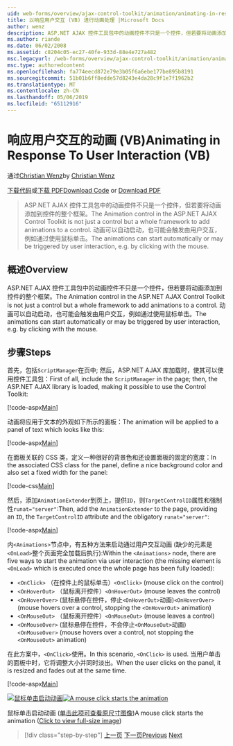 ```yaml
---
uid: web-forms/overview/ajax-control-toolkit/animation/animating-in-response-to-user-interaction-vb
title: 以响应用户交互 (VB) 进行动画处理 |Microsoft Docs
author: wenz
description: ASP.NET AJAX 控件工具包中的动画控件不只是一个控件，但若要将动画添加到控件的整个框架。 动画可以星型...
ms.author: riande
ms.date: 06/02/2008
ms.assetid: c8204c05-ec27-40fe-933d-88e4e727a482
msc.legacyurl: /web-forms/overview/ajax-control-toolkit/animation/animating-in-response-to-user-interaction-vb
msc.type: authoredcontent
ms.openlocfilehash: fa774eecd872e79e3b05f6a6ebe177be895b8191
ms.sourcegitcommit: 51b01b6ff8edde57d8243e4da28c9f1e7f1962b2
ms.translationtype: MT
ms.contentlocale: zh-CN
ms.lasthandoff: 05/06/2019
ms.locfileid: "65112916"
---
```

# <a name="animating-in-response-to-user-interaction-vb"></a><span data-ttu-id="b5db3-104">响应用户交互的动画 (VB)</span><span class="sxs-lookup"><span data-stu-id="b5db3-104">Animating in Response To User Interaction (VB)</span></span>

<span data-ttu-id="b5db3-105">通过[Christian Wenz](https://github.com/wenz)</span><span class="sxs-lookup"><span data-stu-id="b5db3-105">by [Christian Wenz](https://github.com/wenz)</span></span>

<span data-ttu-id="b5db3-106">[下载代码](http://download.microsoft.com/download/f/9/a/f9a26acd-8df4-4484-8a18-199e4598f411/Animation6.vb.zip)或[下载 PDF](http://download.microsoft.com/download/6/7/1/6718d452-ff89-4d3f-a90e-c74ec2d636a3/animation6VB.pdf)</span><span class="sxs-lookup"><span data-stu-id="b5db3-106">[Download Code](http://download.microsoft.com/download/f/9/a/f9a26acd-8df4-4484-8a18-199e4598f411/Animation6.vb.zip) or [Download PDF](http://download.microsoft.com/download/6/7/1/6718d452-ff89-4d3f-a90e-c74ec2d636a3/animation6VB.pdf)</span></span>

> <span data-ttu-id="b5db3-107">ASP.NET AJAX 控件工具包中的动画控件不只是一个控件，但若要将动画添加到控件的整个框架。</span><span class="sxs-lookup"><span data-stu-id="b5db3-107">The Animation control in the ASP.NET AJAX Control Toolkit is not just a control but a whole framework to add animations to a control.</span></span> <span data-ttu-id="b5db3-108">动画可以自动启动，也可能会触发由用户交互，例如通过使用鼠标单击。</span><span class="sxs-lookup"><span data-stu-id="b5db3-108">The animations can start automatically or may be triggered by user interaction, e.g. by clicking with the mouse.</span></span>

## <a name="overview"></a><span data-ttu-id="b5db3-109">概述</span><span class="sxs-lookup"><span data-stu-id="b5db3-109">Overview</span></span>

<span data-ttu-id="b5db3-110">ASP.NET AJAX 控件工具包中的动画控件不只是一个控件，但若要将动画添加到控件的整个框架。</span><span class="sxs-lookup"><span data-stu-id="b5db3-110">The Animation control in the ASP.NET AJAX Control Toolkit is not just a control but a whole framework to add animations to a control.</span></span> <span data-ttu-id="b5db3-111">动画可以自动启动，也可能会触发由用户交互，例如通过使用鼠标单击。</span><span class="sxs-lookup"><span data-stu-id="b5db3-111">The animations can start automatically or may be triggered by user interaction, e.g. by clicking with the mouse.</span></span>

## <a name="steps"></a><span data-ttu-id="b5db3-112">步骤</span><span class="sxs-lookup"><span data-stu-id="b5db3-112">Steps</span></span>

<span data-ttu-id="b5db3-113">首先，包括`ScriptManager`在页中; 然后，ASP.NET AJAX 库加载时，使其可以使用控件工具包：</span><span class="sxs-lookup"><span data-stu-id="b5db3-113">First of all, include the `ScriptManager` in the page; then, the ASP.NET AJAX library is loaded, making it possible to use the Control Toolkit:</span></span>

[!code-aspx[Main](animating-in-response-to-user-interaction-vb/samples/sample1.aspx)]

<span data-ttu-id="b5db3-114">动画将应用于文本的外观如下所示的面板：</span><span class="sxs-lookup"><span data-stu-id="b5db3-114">The animation will be applied to a panel of text which looks like this:</span></span>

[!code-aspx[Main](animating-in-response-to-user-interaction-vb/samples/sample2.aspx)]

<span data-ttu-id="b5db3-115">在面板关联的 CSS 类，定义一种很好的背景色和还设置面板的固定的宽度：</span><span class="sxs-lookup"><span data-stu-id="b5db3-115">In the associated CSS class for the panel, define a nice background color and also set a fixed width for the panel:</span></span>

[!code-css[Main](animating-in-response-to-user-interaction-vb/samples/sample3.css)]

<span data-ttu-id="b5db3-116">然后，添加`AnimationExtender`到页上，提供`ID`，则`TargetControlID`属性和强制性`runat="server"`:</span><span class="sxs-lookup"><span data-stu-id="b5db3-116">Then, add the `AnimationExtender` to the page, providing an `ID`, the `TargetControlID` attribute and the obligatory `runat="server"`:</span></span>

[!code-aspx[Main](animating-in-response-to-user-interaction-vb/samples/sample4.aspx)]

<span data-ttu-id="b5db3-117">内`<Animations>`节点中，有五种方法来启动通过用户交互动画 (缺少的元素是`<OnLoad>`整个页面完全加载后执行):</span><span class="sxs-lookup"><span data-stu-id="b5db3-117">Within the `<Animations>` node, there are five ways to start the animation via user interaction (the missing element is `<OnLoad>` which is executed once the whole page has been fully loaded):</span></span>

- <span data-ttu-id="b5db3-118">`<OnClick>` （在控件上的鼠标单击）</span><span class="sxs-lookup"><span data-stu-id="b5db3-118">`<OnClick>` (mouse click on the control)</span></span>
- <span data-ttu-id="b5db3-119">`<OnHoverOut>` （鼠标离开控件）</span><span class="sxs-lookup"><span data-stu-id="b5db3-119">`<OnHoverOut>` (mouse leaves the control)</span></span>
- <span data-ttu-id="b5db3-120">`<OnHoverOver>` (鼠标悬停在控件，停止`<OnHoverOut>`动画)</span><span class="sxs-lookup"><span data-stu-id="b5db3-120">`<OnHoverOver>` (mouse hovers over a control, stopping the `<OnHoverOut>` animation)</span></span>
- <span data-ttu-id="b5db3-121">`<OnMouseOut>` （鼠标离开控件）</span><span class="sxs-lookup"><span data-stu-id="b5db3-121">`<OnMouseOut>` (mouse leaves a control)</span></span>
- <span data-ttu-id="b5db3-122">`<OnMouseOver>` (鼠标悬停在控件，不会停止`<OnMouseOut>`动画)</span><span class="sxs-lookup"><span data-stu-id="b5db3-122">`<OnMouseOver>` (mouse hovers over a control, not stopping the `<OnMouseOut>` animation)</span></span>

<span data-ttu-id="b5db3-123">在此方案中，`<OnClick>`使用。</span><span class="sxs-lookup"><span data-stu-id="b5db3-123">In this scenario, `<OnClick>` is used.</span></span> <span data-ttu-id="b5db3-124">当用户单击的面板中时，它将调整大小并同时淡出。</span><span class="sxs-lookup"><span data-stu-id="b5db3-124">When the user clicks on the panel, it is resized and fades out at the same time.</span></span>

[!code-aspx[Main](animating-in-response-to-user-interaction-vb/samples/sample5.aspx)]

<span data-ttu-id="b5db3-125">[![鼠标单击启动动画](animating-in-response-to-user-interaction-vb/_static/image2.png)](animating-in-response-to-user-interaction-vb/_static/image1.png)</span><span class="sxs-lookup"><span data-stu-id="b5db3-125">[![A mouse click starts the animation](animating-in-response-to-user-interaction-vb/_static/image2.png)](animating-in-response-to-user-interaction-vb/_static/image1.png)</span></span>

<span data-ttu-id="b5db3-126">鼠标单击启动动画 ([单击此项可查看原尺寸图像](animating-in-response-to-user-interaction-vb/_static/image3.png))</span><span class="sxs-lookup"><span data-stu-id="b5db3-126">A mouse click starts the animation ([Click to view full-size image](animating-in-response-to-user-interaction-vb/_static/image3.png))</span></span>

> [!div class="step-by-step"]
> <span data-ttu-id="b5db3-127">[上一页](picking-one-animation-out-of-a-list-vb.md)
> [下一页](disabling-actions-during-animation-vb.md)</span><span class="sxs-lookup"><span data-stu-id="b5db3-127">[Previous](picking-one-animation-out-of-a-list-vb.md)
[Next](disabling-actions-during-animation-vb.md)</span></span>
